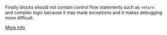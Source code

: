 Finally blocks should not contain control flow statements such as `return` and complex logic because it may mask exceptions and it makes debugging more difficult.

[More Info](http://stackoverflow.com/questions/8443743/return-and-try-catch-finally-block-evaluation-in-scala)
